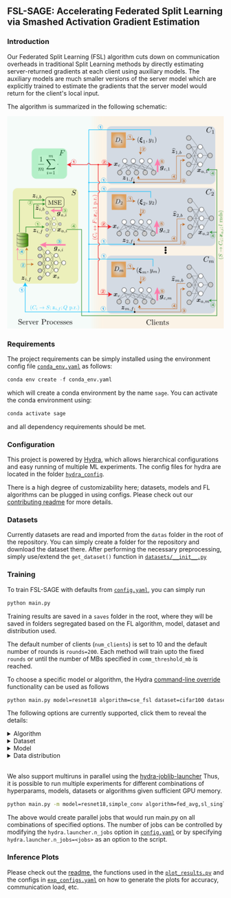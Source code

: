 ## FSL-SAGE: Accelerating Federated Split Learning via Smashed Activation Gradient Estimation

### Introduction
Our Federated Split Learning (FSL) algorithm cuts down on communication
overheads in traditional Split Learning methods by directly estimating
server-returned gradients at each client using auxiliary models.  The auxiliary
models are much smaller versions of the server model which are explicitly
trained to estimate the gradients that the server model would return for the
client's local input.

The algorithm is summarized in the following schematic:
<div align="center">
<img src="img/fsl_sage.png" alt="FSL-SAGE schematic" style="width:600px"/>
</div>

### Requirements
The project requirements can be simply installed using the environment config
file [`conda_env.yaml`](conda_env.yaml) as follows:
```python
conda env create -f conda_env.yaml
```
which will create a conda environment by the name `sage`.  You can activate the
conda environment using:
```python
conda activate sage
```
and all dependency requirements should be met.

### Configuration
This project is powered by [Hydra](https://hydra.cc/docs/intro/), which allows
hierarchical configurations and easy running of multiple ML experiments.
The config files for hydra are located in the folder
[`hydra_config`](src/hydra_config).

There is a high degree of customizability here; datasets, models and FL
algorithms can be plugged in using configs.  Please check out our
[contributing readme](CONTRIBUTING.md) for more details.

### Datasets
Currently datasets are read and imported from the `datas` folder in the root of
the repository.  You can simply create a folder for the repository and download
the dataset there.  After performing the necessary preprocessing, simply
use/extend the `get_dataset()` function in [`datasets/__init__.py`](src/datasets/__init__.py)

### Training
To train FSL-SAGE with defaults from
[`config.yaml`](src/hydra_config/config.yaml), you can simply run
```bash
python main.py
```
Training results are saved in a `saves` folder in the root, where they will be
saved in folders segregated based on the FL algorithm, model, dataset and
distribution used.

The default number of clients (`num_clients`) is set to 10 and the default
number of rounds is `rounds=200`.
Each method will train upto the fixed `rounds` or until the number of MBs
specified in `comm_threshold_mb` is reached.

To choose a specific model or algorithm, the Hydra
[command-line override](https://hydra.cc/docs/advanced/override_grammar/basic/)
functionality can be used as follows
```bash
python main.py model=resnet18 algorithm=cse_fsl dataset=cifar100 dataset.distribution=iid
```
The following options are currently supported, click them to reveal the details:
<details>

<summary>Algorithm</summary>

**Syntax : `algorithm=<key>`**.
The FL algorithm to use for training.
List of algorithms currently supported:

|   Key              | Algorithm    |
|:-------------------|:-------------|
| `fed_avg`          | FedAvg       |
| `sl_multi_server`  | SplitFedv1   |
| `sl_single_server` | SplitFedv2   |
| `cse_fsl`          | CSE-FSL      |
| `fsl_sage`         | FSL-SAGE     |

</details>

<details>

<summary>Dataset</summary>

**Syntax : `dataset=<key>`**.
The dataset used in training.
List of datasets currently supported:

|   Key      | Dataset      |
|:-----------|:-------------|
| `cifar10`  | cifar10      |
| `cifar100` | cifar100     |

</details>

<details>

<summary>Model</summary>

**Syntax : `model=<key>`**.
The ML model to use for training.
List of models currently supported:

|   Key              | Model        |
|:-------------------|:-------------|
| `resnet18`         | ResNet-18    |
| `resnet50`         | ResNet-50    |
| `resnet56`         | ResNet-56    |
| `resnet110`        | ResNet-110   |

Note that currently the above resnet models apart from `resnet18` haven't been
tuned yet, so the results may not optimally represent FSL-SAGE's communication
benefits.

</details>

<details>

<summary>Data distribution</summary>

**Syntax : `dataset.distribution=<key>`**.
Determines the distrbution of the dataset across clients List of distributions
currently supported:

|   Key  | Distribution |
|:-------|:-------------|
| `iid`  | homogeneous  |
| `noniid_dirichlet`  | heterogeneous|

For `noniid_dirichlet` you can specify the value of `alpha` using the key
`dataset.alpha`, e.g., `dataset.alpha=1`.

</details>

\
We also support multiruns in parallel using the
[hydra-joblib-launcher](https://hydra.cc/docs/plugins/joblib_launcher/)
Thus, it is possible to run multiple experiments for different combinations of
hyperparams, models, datasets or algorithms given sufficient GPU memory.
```bash
python main.py -m model=resnet18,simple_conv algorithm=fed_avg,sl_single_server,sl_multi_server,cse_fsl,fsl_sage
```
The above would create parallel jobs that would run main.py on all combinations
of specified options.
The number of jobs can be controlled by modifying the `hydra.launcher.n_jobs`
option in [`config.yaml`](./src/hydra_config/config.yaml) or by specifying
`hydra.launcher.n_jobs=<jobs>` as an option to the script.

### Inference Plots
Please check out the [readme](./inference/README.md), the functions used in the
[`plot_results.py`](./inference/plot_results.py) and the configs in
[`exp_configs.yaml`](./inference/exp_config.yaml) on how to generate the plots
for accuracy, communication load, etc.